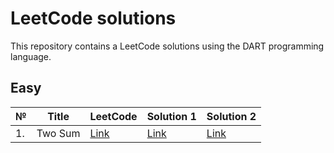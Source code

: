 # LeetCode solutions

This repository contains a LeetCode solutions using the DART programming language.

## Easy

| №     | Title                              | LeetCode                                                                   | Solution 1                                               | Solution 2                                               |
|-------|------------------------------------|----------------------------------------------------------------------------|----------------------------------------------------------|----------------------------------------------------------|
| 1.    | Two Sum                            | [Link](https://leetcode.com/problems/two-sum/description/)                 | [Link](./lib/easy/task_0001_two_sum_brute_force.dart)    | [Link](./lib/easy/task_0001_two_sum_with_hash_map.dart)  |
